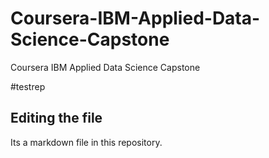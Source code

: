 # Coursera-IBM-Applied-Data-Science-Capstone
Coursera IBM Applied Data Science Capstone

#testrep
## Editing the file
Its a markdown file in this repository. 
